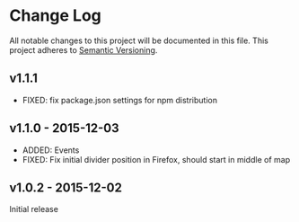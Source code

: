# Change Log

All notable changes to this project will be documented in this file.
This project adheres to [Semantic Versioning](http://semver.org/).

## v1.1.1

- FIXED: fix package.json settings for npm distribution

## v1.1.0 - 2015-12-03

- ADDED: Events
- FIXED: Fix initial divider position in Firefox, should start in middle of map

## v1.0.2 - 2015-12-02

Initial release
